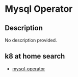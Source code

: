 # Mysql Operator

## Description

No description provided.

## k8 at home search

- [mysql-operator](https://nanne.dev/k8s-at-home-search/#/mysql-operator)
